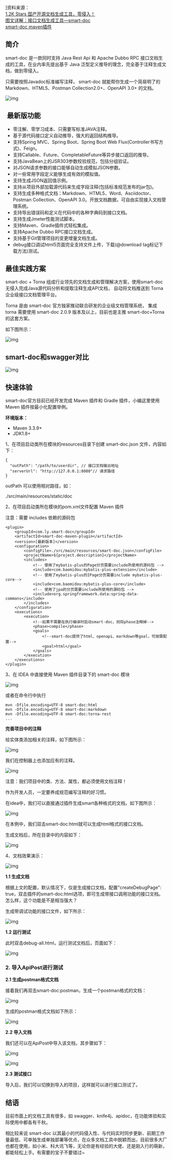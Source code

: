 ]资料来源：<br/>
[1.2K Stars 国产开源文档生成工具，零侵入！](https://www.toutiao.com/article/7316460667652244006/)<br/>
[图文详解：接口文档生成工具—smart-doc](https://zhuanlan.zhihu.com/p/608697109)<br/>
[smart-doc maven插件](https://www.jianshu.com/p/b0a4bb457bd1)<br/>


## 简介

smart-doc 是一款同时支持 Java Rest Api 和 Apache Dubbo RPC 接口文档生成的工具，在业内率先提出基于 Java 泛型定义推导的理念，完全基于注释生成文档，做到零侵入。

只需要按照Javadoc标准编写注释， smart-doc 就能帮你生成一个简易明了的Markdown、HTML5、Postman Collection2.0+、OpenAPI 3.0+ 的文档。

![img](img/868a35963ce549049bf2b6e31d3e4a4f~noop.image)



## ️ 最新版功能

- 零注解、零学习成本、只需要写标准JAVA注释。
- 基于源代码接口定义自动推导，强大的返回结构推导。
- 支持Spring MVC、Spring Boot、Spring Boot Web Flux(Controller书写方式)、Feign。
- 支持Callable、Future、CompletableFuture等异步接口返回的推导。
- 支持JavaBean上的JSR303参数校验规范，包括分组验证。
- 对JSON请求参数的接口能够自动生成模拟JSON参数。
- 对一些常用字段定义能够生成有效的模拟值。
- 支持生成JSON返回值示例。
- 支持从项目外部加载源代码来生成字段注释(包括标准规范发布的jar包)。
- 支持生成多种格式文档：Markdown、HTML5、Word、Asciidoctor、Postman Collection、OpenAPI 3.0。开放文档数据，可自由实现接入文档管理系统。
- 支持导出错误码和定义在代码中的各种字典码到接口文档。
- 支持生成Jmeter性能测试脚本。
- 支持Maven、Gradle插件式轻松集成。
- 支持Apache Dubbo RPC接口文档生成。
- 支持基于Git管理项目的变更增量文档生成。
- debug接口调试html5页面完全支持文件上传，下载(@download tag标记下载方法)测试。

##  最佳实践方案

smart-doc + Torna 组成行业领先的文档生成和管理解决方案，使用smart-doc无侵入完成Java源代码分析和提取注释生成API文档， 自动将文档推送到 Torna 企业级接口文档管理平台。

Torna 是由 smart-doc 官方独家推动联合研发的企业级文档管理系统， 集成 torna 需要使用 smart-doc 2.0.9 版本及以上，目前也是主推 smart-doc+Torna 的这套方案。

如下图所示：

![img](img/d8044906294c4b92a5f5416fe805c5b0~noop.image)



## smart-doc和swagger对比

![img](img/161e920ba51f40d4aa3a43995fc15689~noop.image)



## 快速体验

smart-doc官方目前已经开发完成 Maven 插件和 Gradle 插件，小编这里使用 Maven 插件按最小化配置举例。

**环境版本：**

- Maven 3.3.9+
- JDK1.8+

1、在项目启动类所在模块的resources目录下创建 smart-doc.json 文件，内容如下：

```
{
  "outPath": "/path/to/userdir", // 接口文档输出地址
  "serverUrl": "http://127.0.0.1:8080"// 请求路径
}
```

outPath 可以使用相对路径，如：

./src/main/resources/static/doc

2、在项目启动类所在模块的pom.xml文件配置 Maven 插件

注意：需要 includes 依赖的源码包

```
<plugin>
    <groupId>com.ly.smart-doc</groupId>
    <artifactId>smart-doc-maven-plugin</artifactId>
    <version>[最新版本]</version>
    <configuration> 
        <configFile>./src/main/resources/smart-doc.json</configFile>  
        <projectName>${project.description}</projectName>  
        <includes>  
            <!-- 使用了mybatis-plus的Page分页需要include所使用的源码包 -->
            <include>com.baomidou:mybatis-plus-extension</include>
            <!-- 使用了mybatis-plus的IPage分页需要include mybatis-plus-core-->
            <include>com.baomidou:mybatis-plus-core</include>
            <!-- 使用了jpa的分页需要include所使用的源码包 -->
            <include>org.springframework.data:spring-data-commons</include>             
        </includes> 
    </configuration>
    <executions>
        <execution>
            <!--如果不需要在执行编译时启动smart-doc，则将phase注释掉-->
            <phase>compile</phase>
            <goals>
                <!--smart-doc提供了html、openapi、markdown等goal，可按需配置-->
                <goal>html</goal>
            </goals>
        </execution>
    </executions>
</plugin>
```

3、在 IDEA 中直接使用 Maven 插件目录下的 smart-doc 模块

![img](img/392cece29b074c98b6c639dda26df795~noop.image)



或者在命令行中执行

```
mvn -Dfile.encoding=UTF-8 smart-doc:html
mvn -Dfile.encoding=UTF-8 smart-doc:markdown
mvn -Dfile.encoding=UTF-8 smart-doc:torna-rest
...
```

**完善项目中的注释**

给实体类添加相关的注释，如下图所示：

![img](img/v2-d057c03c13d189de55cdba03c4391027_720w.png)

我们在控制器上也添加应有的注释。

![img](img/v2-d6a961ae58eeaff739a43a8340b409ba_720w.png)

注意：我们项目中的类、方法、属性，都必须使用文档注释！

作为开发人员，一定要养成规范编写注释的好习惯。

在idea中，我们可以直接通过插件生成smart各种格式的文档，如下图所示：

![img](img/v2-2d8bf17b2d394c47f13d0d1202e7a6d7_720w.png)

在本例中，我们双击smart-doc:html就可以生成html格式的接口文档。

生成文档后，所在目录中的内容如下：

![img](img/v2-58ba8330785a869e00e1c2c175bd73ef_720w.png)

4、文档效果演示：

![img](img/d1ba5b2aa7154b5699a6f998adacf861~noop.image)

**1.1 生成文档**

根据上文的配置，默认情况下，仅是生成接口文档，配置"createDebugPage": true，双击插件的smart-doc:html选项，即可生成带接口调用功能的接口文档。怎么样，这个功能是不是相当强大？

生成带调试功能的接口文件，如下所示：

![img](img/v2-fbb62ba2eddd7327998794026f5042a9_720w.png)

**1.2 运行测试**

此时双击debug-all.html，运行测试文档后，页面如下：

![img](img/v2-97d0d50fbbb9fca07eaffe307d6f266c_720w.png)

### **2. 导入ApiPost进行测试**

**2.1 生成postman格式文档**

接着我们再双击smart-doc:postman，生成一个postman格式的文档：

![img](img/v2-82f30545d3577c490e65fb0e3347b979_720w.png)

生成的postman格式文档如下所示：

![img](img/v2-e6718285325e7281b7a401a202172a7f_720w.png)

**2.2 导入文档**

我们还可以在ApiPost中导入该文档，其步骤如下：

![img](img/v2-366b47ee1c957b41d5a1fa26181a7798_720w.png)

![img](img/v2-3758f2e06140abf0e672a89b36b7a0e6_720w.png)

**2.3 测试接口**

导入后，我们可以切换到导入的项目，这样就可以进行接口测试了。

## 结语

目前市面上的文档工具有很多，如 swagger、knife4j、apidoc，在功能体验和实际使用中都各有千秋。

相比较来说 smart-doc 以其最小的代码侵入性、与代码实时同步更新、前期工作量最低、可单独生成单独部署等优点，在众多文档工具中脱颖而出，目前很多大厂也都在使用，如小米、科大讯飞等，无论你是有经验的大佬、还是刚入行的萌新，都能轻松上手。有需要的宝子不要错过~

